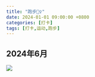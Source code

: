 ```yaml
---
title: "跑步🏃‍♀️"
date: 2024-01-01 09:00:00 +0800
categories: [打卡]
tags: [打卡,运动,跑步]
---
```


## 2024年6月
![](https://masterke-picture.oss-cn-hangzhou.aliyuncs.com/2024/07/03/1719971308.png)